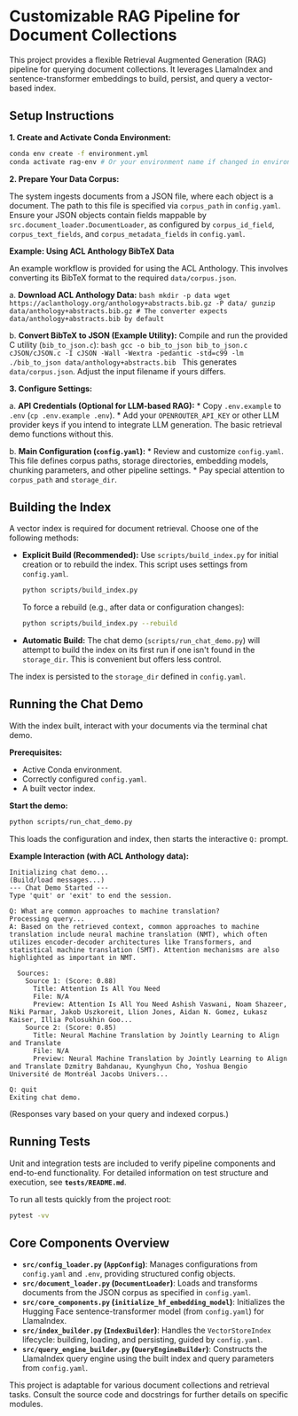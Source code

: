 # Customizable RAG Pipeline for Document Collections

This project provides a flexible Retrieval Augmented Generation (RAG) pipeline for querying document collections. It leverages LlamaIndex and sentence-transformer embeddings to build, persist, and query a vector-based index.

## Setup Instructions

**1. Create and Activate Conda Environment:**

```bash
conda env create -f environment.yml
conda activate rag-env # Or your environment name if changed in environment.yml
```

**2. Prepare Your Data Corpus:**

   The system ingests documents from a JSON file, where each object is a document. The path to this file is specified via `corpus_path` in `config.yaml`.
   Ensure your JSON objects contain fields mappable by `src.document_loader.DocumentLoader`, as configured by `corpus_id_field`, `corpus_text_fields`, and `corpus_metadata_fields` in `config.yaml`.

   **Example: Using ACL Anthology BibTeX Data**

   An example workflow is provided for using the ACL Anthology. This involves converting its BibTeX format to the required `data/corpus.json`.

   a.  **Download ACL Anthology Data:**
       ```bash
       mkdir -p data
       wget https://aclanthology.org/anthology+abstracts.bib.gz -P data/
       gunzip data/anthology+abstracts.bib.gz
       # The converter expects data/anthology+abstracts.bib by default
       ```

   b.  **Convert BibTeX to JSON (Example Utility):**
       Compile and run the provided C utility (`bib_to_json.c`):
       ```bash
       gcc -o bib_to_json bib_to_json.c cJSON/cJSON.c -I cJSON -Wall -Wextra -pedantic -std=c99 -lm
       ./bib_to_json data/anthology+abstracts.bib
       ```
       This generates `data/corpus.json`. Adjust the input filename if yours differs.

**3. Configure Settings:**

   a.  **API Credentials (Optional for LLM-based RAG):**
       *   Copy `.env.example` to `.env` (`cp .env.example .env`).
       *   Add your `OPENROUTER_API_KEY` or other LLM provider keys if you intend to integrate LLM generation. The basic retrieval demo functions without this.

   b.  **Main Configuration (`config.yaml`):**
       *   Review and customize `config.yaml`. This file defines corpus paths, storage directories, embedding models, chunking parameters, and other pipeline settings.
       *   Pay special attention to `corpus_path` and `storage_dir`.

## Building the Index

A vector index is required for document retrieval. Choose one of the following methods:

*   **Explicit Build (Recommended):** Use `scripts/build_index.py` for initial creation or to rebuild the index. This script uses settings from `config.yaml`.
    ```bash
    python scripts/build_index.py
    ```
    To force a rebuild (e.g., after data or configuration changes):
    ```bash
    python scripts/build_index.py --rebuild
    ```

*   **Automatic Build:** The chat demo (`scripts/run_chat_demo.py`) will attempt to build the index on its first run if one isn't found in the `storage_dir`. This is convenient but offers less control.

The index is persisted to the `storage_dir` defined in `config.yaml`.

## Running the Chat Demo

With the index built, interact with your documents via the terminal chat demo.

**Prerequisites:**
*   Active Conda environment.
*   Correctly configured `config.yaml`.
*   A built vector index.

**Start the demo:**
```bash
python scripts/run_chat_demo.py
```
This loads the configuration and index, then starts the interactive `Q:` prompt.

**Example Interaction (with ACL Anthology data):**
```
Initializing chat demo...
(Build/load messages...)
--- Chat Demo Started ---
Type 'quit' or 'exit' to end the session.

Q: What are common approaches to machine translation?
Processing query...
A: Based on the retrieved context, common approaches to machine translation include neural machine translation (NMT), which often utilizes encoder-decoder architectures like Transformers, and statistical machine translation (SMT). Attention mechanisms are also highlighted as important in NMT.

  Sources:
    Source 1: (Score: 0.88)
      Title: Attention Is All You Need
      File: N/A
      Preview: Attention Is All You Need Ashish Vaswani, Noam Shazeer, Niki Parmar, Jakob Uszkoreit, Llion Jones, Aidan N. Gomez, Łukasz Kaiser, Illia Polosukhin Goo...
    Source 2: (Score: 0.85)
      Title: Neural Machine Translation by Jointly Learning to Align and Translate
      File: N/A
      Preview: Neural Machine Translation by Jointly Learning to Align and Translate Dzmitry Bahdanau, Kyunghyun Cho, Yoshua Bengio Université de Montréal Jacobs Univers...

Q: quit
Exiting chat demo.
```
(Responses vary based on your query and indexed corpus.)

## Running Tests

Unit and integration tests are included to verify pipeline components and end-to-end functionality. For detailed information on test structure and execution, see **`tests/README.md`**.

To run all tests quickly from the project root:
```bash
pytest -vv
```

## Core Components Overview

*   **`src/config_loader.py` (`AppConfig`)**: Manages configurations from `config.yaml` and `.env`, providing structured config objects.
*   **`src/document_loader.py` (`DocumentLoader`)**: Loads and transforms documents from the JSON corpus as specified in `config.yaml`.
*   **`src/core_components.py` (`initialize_hf_embedding_model`)**: Initializes the Hugging Face sentence-transformer model (from `config.yaml`) for LlamaIndex.
*   **`src/index_builder.py` (`IndexBuilder`)**: Handles the `VectorStoreIndex` lifecycle: building, loading, and persisting, guided by `config.yaml`.
*   **`src/query_engine_builder.py` (`QueryEngineBuilder`)**: Constructs the LlamaIndex query engine using the built index and query parameters from `config.yaml`.

This project is adaptable for various document collections and retrieval tasks. Consult the source code and docstrings for further details on specific modules.